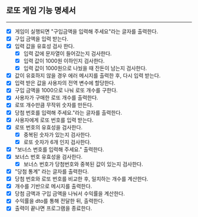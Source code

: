 ## 로또 게임 기능 명세서

---

- [x] 게임이 실행되면 "구입금액을 입력해 주세요"라는 글자를 출력한다.
- [x] 구입 금액을 입력 받는다.
- [x] 입력 값을 유효성 검사 한다.
  - [x] 입력 값에 문자열이 들어갔는지 검사한다.
  - [x] 입력 값이 1000원 이하인지 검사한다.
  - [x] 입력 값이 1000원으로 나눴을 때 잔돈이 남는지 검사한다.
- [x] 값이 유효하지 않을 경우 에러 메시지를 출력한 후, 다시 입력 받는다.
- [x] 입력 받은 값을 사용자의 전역 변수에 할당한다.
- [x] 구입 금액을 1000으로 나눠 로또 개수를 구한다.
- [x] 사용자가 구매한 로또 개수를 출력한다.
- [x] 로또 개수만큼 무작위 숫자를 만든다.
- [x] 당첨 번호를 입력해 주세요."라는 글자를 출력한다.
- [x] 사용자에게 로또 번호를 입력 받는다.
- [x] 로또 번호의 유효성을 검사한다.
  - [x] 중복된 숫자가 있는지 검사한다.
  - [x] 로또 숫자가 6개 인지 검사한다.
- [x] "보너스 번호를 입력해 주세요." 출력한다.
- [x] 보너스 번호 유효성을 검사한다.
  - [x] 보너스 번호가 당첨번호와 중복된 값이 있는지 검사한다.
- [x] "당첨 통계" 라는 글자를 출력한다.
- [x] 당첨 번호와 로또 번호를 비교한 후, 일치하는 개수를 계산한다.
- [x] 개수를 기반으로 메시지를 출력한다.
- [x] 당첨 금액과 구입 금액을 나눠서 수익률을 계산한다.
- [x] 수익률을 dto를 통해 전달한 뒤, 출력한다.
- [x] 출력이 끝나면 프로그램을 종료한다.